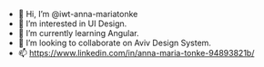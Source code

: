- 👋 Hi, I’m @iwt-anna-mariatonke
- 👀 I’m interested in UI Design.
- 🌱 I’m currently learning Angular.
- 💞️ I’m looking to collaborate on Aviv Design System.
- 📫 https://www.linkedin.com/in/anna-maria-tonke-94893821b/

<!---
iwt-anna-mariatonke/iwt-anna-mariatonke is a ✨ special ✨ repository because its `README.md` (this file) appears on your GitHub profile.
You can click the Preview link to take a look at your changes.
--->

